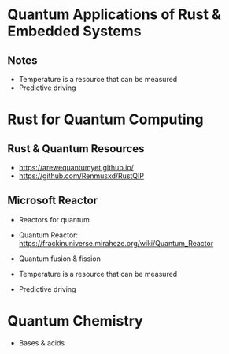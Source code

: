 # Quantum Applications of Rust & Embedded Systems

## Notes
+ Temperature is a resource that can be measured
+ Predictive driving
  
# Rust for Quantum Computing

## Rust & Quantum Resources
+ https://arewequantumyet.github.io/
+ https://github.com/Renmusxd/RustQIP

## Microsoft Reactor
+ Reactors for quantum
+ Quantum Reactor: https://frackinuniverse.miraheze.org/wiki/Quantum_Reactor
+ Quantum fusion & fission

+ Temperature is a resource that can be measured
+ Predictive driving
  
# Quantum Chemistry
+ Bases & acids
